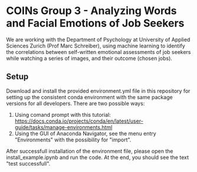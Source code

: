 # COINs Group 3 - Analyzing Words and Facial Emotions of Job Seekers
We are working with the Department of Psychology at University of Applied Sciences Zurich (Prof Marc Schreiber), using machine learning to identify the correlations between self-written emotional assessments of job seekers while watching a series of images, and their outcome (chosen jobs).

## Setup

Download and install the provided environment.yml file in this repository for setting up the consistent conda environment with the same package versions for all developers. There are two possible ways:

1) Using comand prompt with this tutorial: https://docs.conda.io/projects/conda/en/latest/user-guide/tasks/manage-environments.html
2) Using the GUI of Anaconda Navigator, see the menu entry "Environments" with the possibility for "import".

After successfull installation of the environment file, please open the install_example.ipynb and run the code. At the end, you should see the text "test successfull".
